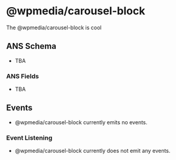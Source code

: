 # @wpmedia/carousel-block

The @wpmedia/carousel-block is cool

## ANS Schema

- TBA

### ANS Fields

- TBA

## Events

- @wpmedia/carousel-block currently emits no events.

### Event Listening

- @wpmedia/carousel-block currently does not emit any events.

